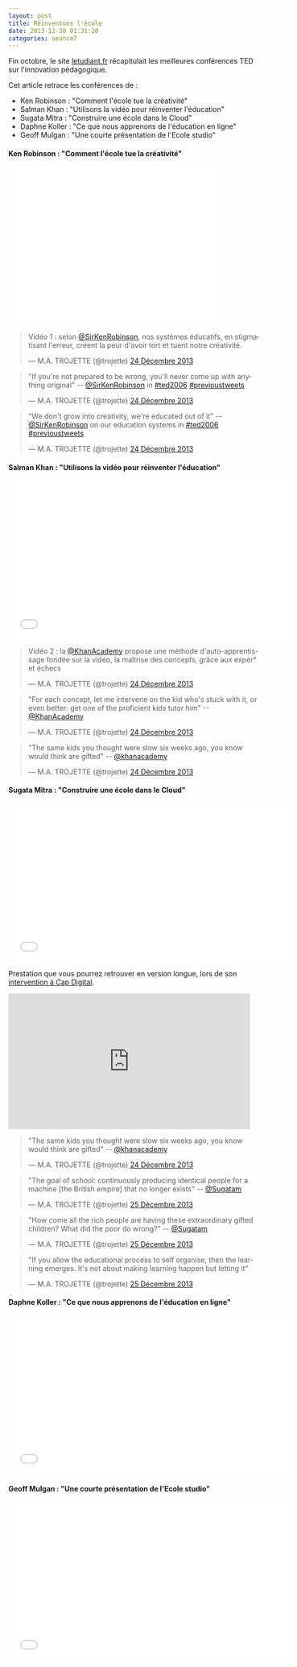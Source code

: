```yaml
---
layout: post
title: Réinventons l'école
date: 2013-12-30 01:31:20
categories: seance7
---
```


Fin octobre, le site [letudiant.fr][etudiant] récapitulait les
meilleures conférences TED sur l'innovation pédagogique.

Cet article retrace les conférences de :

- Ken Robinson : "Comment l'école tue la créativité"
- Salman Khan : "Utilisons la vidéo pour réinventer l'éducation"
- Sugata Mitra : "Construire une école dans le Cloud"
- Daphne Koller : "Ce que nous apprenons de l'éducation en ligne"
- Geoff Mulgan : "Une courte présentation de l'Ecole studio"

#### Ken Robinson : "Comment l'école tue la créativité"

<iframe width="420" height="315" src="//www.youtube.com/embed/iG9CE55wbtY?rel=0" frameborder="0" allowfullscreen></iframe>

<blockquote class="twitter-tweet" lang="fr"><p>Vidéo 1 : selon <a href="https://twitter.com/SirKenRobinson">@SirKenRobinson</a>, nos systèmes éducatifs, en stigmatisant l&#39;erreur, créent la peur d&#39;avoir tort et tuent notre créativité.</p>&mdash; M.A. TROJETTE (@trojette) <a href="https://twitter.com/trojette/statuses/415563198012866560">24 Décembre 2013</a></blockquote>
<script async src="//platform.twitter.com/widgets.js" charset="utf-8"></script>

<blockquote class="twitter-tweet" lang="fr"><p>&quot;If you&#39;re not prepared to be wrong, you&#39;ll never come up with anything original&quot;  -- <a href="https://twitter.com/SirKenRobinson">@SirKenRobinson</a> in <a href="https://twitter.com/search?q=%23ted2006&amp;src=hash">#ted2006</a> <a href="https://twitter.com/search?q=%23previoustweets&amp;src=hash">#previoustweets</a></p>&mdash; M.A. TROJETTE (@trojette) <a href="https://twitter.com/trojette/statuses/415563202827911168">24 Décembre 2013</a></blockquote>
<script async src="//platform.twitter.com/widgets.js" charset="utf-8"></script>

<blockquote class="twitter-tweet" lang="fr"><p>&quot;We don&#39;t grow into creativity, we&#39;re educated out of it&quot;  -- <a href="https://twitter.com/SirKenRobinson">@SirKenRobinson</a> on our education systems in <a href="https://twitter.com/search?q=%23ted2006&amp;src=hash">#ted2006</a> <a href="https://twitter.com/search?q=%23previoustweets&amp;src=hash">#previoustweets</a></p>&mdash; M.A. TROJETTE (@trojette) <a href="https://twitter.com/trojette/statuses/415563208146321409">24 Décembre 2013</a></blockquote>
<script async src="//platform.twitter.com/widgets.js" charset="utf-8"></script>

#### Salman Khan : "Utilisons la vidéo pour réinventer l'éducation"

<iframe width="560" height="315" src="//www.youtube.com/embed/nTFEUsudhfs" frameborder="0" allowfullscreen></iframe>

<blockquote class="twitter-tweet" lang="fr"><p>Vidéo 2 : la <a href="https://twitter.com/khanacademy">@KhanAcademy</a> propose une méthode d&#39;auto-apprentissage fondée sur la vidéo, la maîtrise des concepts, grâce aux expér° et échecs</p>&mdash; M.A. TROJETTE (@trojette) <a href="https://twitter.com/trojette/statuses/415563217944195072">24 Décembre 2013</a></blockquote>
<script async src="//platform.twitter.com/widgets.js" charset="utf-8"></script>

<blockquote class="twitter-tweet" lang="fr"><p>&quot;For each concept, let me intervene on the kid who&#39;s stuck with it, or even better: get one of the proficient kids tutor him&quot; --<a href="https://twitter.com/khanacademy">@KhanAcademy</a></p>&mdash; M.A. TROJETTE (@trojette) <a href="https://twitter.com/trojette/statuses/415563238655664128">24 Décembre 2013</a></blockquote>
<script async src="//platform.twitter.com/widgets.js" charset="utf-8"></script>

<blockquote class="twitter-tweet" lang="fr"><p>&quot;The same kids you thought were slow six weeks ago, you know would think are gifted&quot; -- <a href="https://twitter.com/khanacademy">@khanacademy</a></p>&mdash; M.A. TROJETTE (@trojette) <a href="https://twitter.com/trojette/statuses/415563247685992448">24 Décembre 2013</a></blockquote>
<script async src="//platform.twitter.com/widgets.js" charset="utf-8"></script>

#### Sugata Mitra : "Construire une école dans le Cloud"

<iframe width="560" height="315" src="//www.youtube.com/embed/y3jYVe1RGaU?rel=0" frameborder="0" allowfullscreen></iframe>

Prestation que vous pourrez retrouver en version longue, lors de son
[intervention à Cap Digital][cap].

<iframe frameborder="0" width="480" height="270" src="http://www.dailymotion.com/embed/video/xd2ksf"></iframe>

<blockquote class="twitter-tweet" lang="fr"><p>&quot;The same kids you thought were slow six weeks ago, you know would think are gifted&quot; -- <a href="https://twitter.com/khanacademy">@khanacademy</a></p>&mdash; M.A. TROJETTE (@trojette) <a href="https://twitter.com/trojette/statuses/415563247685992448">24 Décembre 2013</a></blockquote>
<script async src="//platform.twitter.com/widgets.js" charset="utf-8"></script>

<blockquote class="twitter-tweet" lang="fr"><p>&quot;The goal of school: continuously producing identical people for a machine [the British empire] that no longer exists&quot; -- <a href="https://twitter.com/Sugatam">@Sugatam</a></p>&mdash; M.A. TROJETTE (@trojette) <a href="https://twitter.com/trojette/statuses/415852847730012160">25 Décembre 2013</a></blockquote>
<script async src="//platform.twitter.com/widgets.js" charset="utf-8"></script>

<blockquote class="twitter-tweet" lang="fr"><p>&quot;How come all the rich people are having these extraordinary gifted children? What did the poor do wrong?&quot; -- <a href="https://twitter.com/Sugatam">@Sugatam</a></p>&mdash; M.A. TROJETTE (@trojette) <a href="https://twitter.com/trojette/statuses/415852849651023872">25 Décembre 2013</a></blockquote>
<script async src="//platform.twitter.com/widgets.js" charset="utf-8"></script>

<blockquote class="twitter-tweet" lang="fr"><p>&quot;If you allow the educational process to self organise, then the learning emerges. It&#39;s not about making learning happen but letting it&quot;</p>&mdash; M.A. TROJETTE (@trojette) <a href="https://twitter.com/trojette/statuses/415852876725252097">25 Décembre 2013</a></blockquote>
<script async src="//platform.twitter.com/widgets.js" charset="utf-8"></script>

#### Daphne Koller : "Ce que nous apprenons de l'éducation en ligne"

<iframe width="560" height="315" src="//www.youtube.com/embed/U6FvJ6jMGHU?rel=0" frameborder="0" allowfullscreen></iframe>

#### Geoff Mulgan : "Une courte présentation de l'Ecole studio"

<iframe width="560" height="315" src="//www.youtube.com/embed/NMr3ShT_Kl4?rel=0" frameborder="0" allowfullscreen></iframe>

[etudiant]: http://www.letudiant.fr/educpros/actualite/video-reinventons-l-ecole-les-meilleures-conferences-ted-sur-l-innovation-pedagogique.html
[cap]: http://www.henriverdier.com/2010/04/lintegrale-de-la-conference-de-sugata.html
